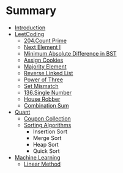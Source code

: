 # Summary

* [Introduction](README.md)
* [LeetCoding](chapter1.md)
  * [204.Count Prime](chapter1/count-prime.md)
  * [Next Element I](chapter1/next-element-i.md)
  * [Minimum Absolute Difference in BST](chapter1/minimum-absolute-difference-in-bst.md)
  * [Assign Cookies](chapter1/assign-cookies.md)
  * [Majority Element](chapter1/majority-element.md)
  * [Reverse Linked List](chapter1/reverse-linked-list.md)
  * [Power of Three](chapter1/power-of-three.md)
  * [Set Mismatch](chapter1/set-mismatch.md)
  * [136.Single Number](chapter1/single-number.md)
  * [House Robber](chapter1/house-robber.md)
  * [Combination Sum](chapter1/combination-sum.md)
* [Quant](chapter2.md)
  * [Coupon Collection](chapter2/coupon-collection.md)
  * [Sorting Algorithms ](chapter2/sorting.md)
    * Insertion Sort
    * Merge Sort
    * Heap Sort
    * Quick Sort
* [Machine Learning](chapter3.md)
  * [Linear Method](chapter3/linear-methods.md)



